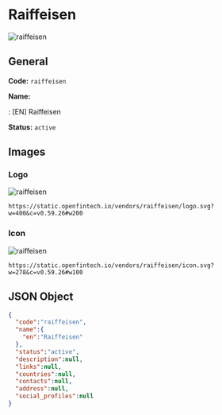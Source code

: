 
# Raiffeisen 
![raiffeisen](https://static.openfintech.io/vendors/raiffeisen/logo.svg?w=400&c=v0.59.26#w200)  

## General 
 
**Code:** `raiffeisen` 
 
**Name:** 
 
:	[EN] Raiffeisen 
 
**Status:** `active` 
 

## Images 

### Logo 
 
![raiffeisen](https://static.openfintech.io/vendors/raiffeisen/logo.svg?w=400&c=v0.59.26#w200)  

```
https://static.openfintech.io/vendors/raiffeisen/logo.svg?w=400&c=v0.59.26#w200
```  

### Icon 
 
![raiffeisen](https://static.openfintech.io/vendors/raiffeisen/icon.svg?w=278&c=v0.59.26#w100)  

```
https://static.openfintech.io/vendors/raiffeisen/icon.svg?w=278&c=v0.59.26#w100
```  

## JSON Object 

```json
{
  "code":"raiffeisen",
  "name":{
    "en":"Raiffeisen"
  },
  "status":"active",
  "description":null,
  "links":null,
  "countries":null,
  "contacts":null,
  "address":null,
  "social_profiles":null
}
```  
